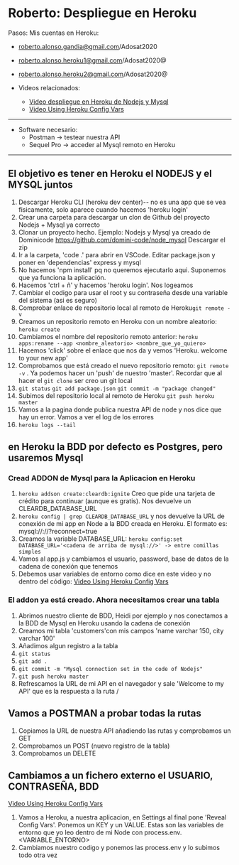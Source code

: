 # Roberto: Despliegue en Heroku
Pasos:
Mis cuentas en Heroku:
* roberto.alonso.gandia@gmail.com/Adosat2020
* roberto.alonso.heroku1@gmail.com/Adosat2020@
* roberto.alonso.heroku2@gmail.com/Adosat2020@

* Videos relacionados:
  * [Video despliegue en Heroku de Nodejs y Mysql](https://www.youtube.com/watch?v=dw1y7qwNb4E&t=647s "Click to go to the Video")
  * [Video Using Heroku Config Vars](https://www.youtube.com/watch?v=FEK2i4f8gNU "Click to go to the Video")
___
* Software necesario:
  * Postman -> testear nuestra API
  * Sequel Pro -> acceder al Mysql remoto en Heroku
___
## El objetivo es tener en Heroku el NODEJS y el MYSQL juntos

1. Descargar Heroku CLI (heroku dev center)-- no es una app que se vea fisicamente, solo aparece cuando hacemos 'heroku login'
1. Crear una carpeta para descargar un clon de Github del proyecto Nodejs + Mysql ya correcto
1. Clonar un proyecto hecho.  Ejemplo: Nodejs y Mysql ya creado
    de Dominicode https://github.com/domini-code/node_mysql
    Descargar el zip
1. Ir a la carpeta, 'code .' para abrir en VSCode. Editar package.json y poner en 'dependencias' express y mysql
1. No hacemos 'npm install' pq no queremos ejecutarlo aqui. Suponemos que ya funciona la aplicación.
1. Hacemos 'ctrl + ñ' y hacemos 'heroku login'. Nos logeamos
1. Cambiar el codigo para usar el root y su contraseña desde una variable del sistema (asi es seguro)
1. Comprobar enlace de repositorio local al remoto de Heroku`git remote -v`
1. Creamos un repositorio remoto en Heroku con un nombre aleatorio: `heroku create`
1. Cambiamos el nombre del repositorio remoto anterior: `heroku apps:rename --app <nombre_aleatorio> <nombre_que_yo_quiero>`
1. Hacemos 'click' sobre el enlace que nos da y vemos 'Heroku. welcome to your new app'
1. Comprobamos que está creado el nuevo repositorio remoto: `git remote -v` . Ya podemos hacer un 'push' de nuestro 'master'.
Recordar que al hacer el `git clone` ser creo un git local
1. `git status` `git add package.json` `git commit -m "package changed"`
1. Subimos del repositorio local al remoto de Heroku `git push heroku master`
1. Vamos a la pagina donde publica nuestra API de node y nos dice que hay un error. Vamos a ver el log de los errores
1. `heroku logs --tail`
## en Heroku la BDD por defecto es Postgres, pero usaremos Mysql
### Cread ADDON de Mysql para la Aplicacion en Heroku
1. `heroku addson create:cleardb:ignite` Creo que pide una tarjeta de crédito para continuar (aunque es gratis).
Nos devuelve un CLEARDB_DATABASE_URL
1. `heroku config | grep CLEARDB_DATABASE_URL` y nos devuelve la URL de conexión de mi app en Node a la BDD creada en Heroku.
El formato es: mysql://<usuario>:<password>/<host>/<nombreBDD>?reconnect=true
1. Creamos la variable DATABASE_URL: `heroku config:set DATABASE_URL='<cadena de arriba de mysql://>' -> entre comillas simples `
1. Vamos al app.js y cambiamos el usuario, password, base de datos de la cadena de conexión que tenemos
1. Debemos usar variables de entorno como dice en este video y no dentro del código: 
[Video Using Heroku Config Vars](https://www.youtube.com/watch?v=FEK2i4f8gNU "Click to go to the Video")
### El addon ya está creado. Ahora necesitamos crear una tabla
1. Abrimos nuestro cliente de BDD, Heidi por ejemplo y nos conectamos a la BDD de Mysql en Heroku usando la cadena de conexión
1. Creamos mi tabla 'customers'con mis campos 'name varchar 150, city varchar 100'
1. Añadimos algun registro a la tabla
1.  `git status`
1. `git add .`
1. `git commit -m "Mysql connection set in the code of Nodejs"`
1. `git push heroku master`
1. Refrescamos la URL de mi API en el navegador y sale 'Welcome to my API' que es la respuesta a la ruta /
## Vamos a POSTMAN a probar todas la rutas
1. Copiamos la URL de nuestra API añadiendo las rutas y comprobamos un GET
1. Comprobamos un POST (nuevo registro de la tabla)
1. Comprobamos un DELETE
## Cambiamos a un fichero externo el USUARIO, CONTRASEÑA, BDD 
[Video Using Heroku Config Vars](https://www.youtube.com/watch?v=FEK2i4f8gNU "Click to go to the Video")
1. Vamos a Heroku, a nuestra aplicacion, en Settings al final pone 'Reveal Config Vars'. Ponemos un KEY y un VALUE.
Estas son las variables de entorno que yo leo dentro de mi Node con process.env.<VARIABLE_ENTORNO>
1. Cambiamos nuestro codigo y ponemos las process.env y lo subimos todo otra vez 
